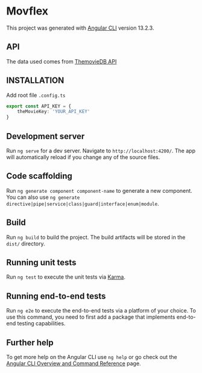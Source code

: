 # Movflex

This project was generated with [Angular CLI](https://github.com/angular/angular-cli) version 13.2.3.

## API
The data used comes from [ThemovieDB API](https://www.themoviedb.org/documentation/api)
## INSTALLATION
Add root file `.config.ts`
```typescript
export const API_KEY = {
    theMovieKey: 'YOUR_API_KEY'
}
```
## Development server

Run `ng serve` for a dev server. Navigate to `http://localhost:4200/`. The app will automatically reload if you change any of the source files.

## Code scaffolding

Run `ng generate component component-name` to generate a new component. You can also use `ng generate directive|pipe|service|class|guard|interface|enum|module`.

## Build

Run `ng build` to build the project. The build artifacts will be stored in the `dist/` directory.

## Running unit tests

Run `ng test` to execute the unit tests via [Karma](https://karma-runner.github.io).

## Running end-to-end tests

Run `ng e2e` to execute the end-to-end tests via a platform of your choice. To use this command, you need to first add a package that implements end-to-end testing capabilities.

## Further help

To get more help on the Angular CLI use `ng help` or go check out the [Angular CLI Overview and Command Reference](https://angular.io/cli) page.
